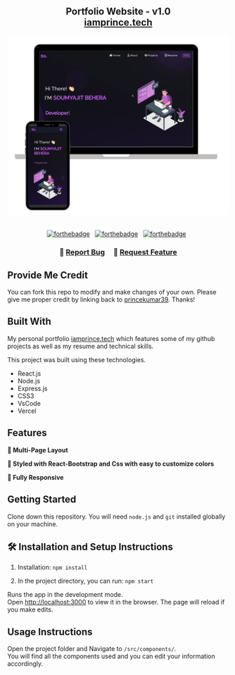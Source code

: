<h2 align="center">
  Portfolio Website - v1.0<br/>
  <a href="https://soumyajit.vercel.app/" target="_blank">iamprince.tech</a>
</h2>
<div align="center">
  <img alt="Demo" src="./Images/readme-img1.png" />
</div>

<br/>

<center>

[![forthebadge](https://forthebadge.com/images/badges/built-with-love.svg)](https://forthebadge.com) &nbsp;
[![forthebadge](https://forthebadge.com/images/badges/made-with-javascript.svg)](https://forthebadge.com) &nbsp;
[![forthebadge](https://forthebadge.com/images/badges/open-source.svg)](https://forthebadge.com) &nbsp;

</center>

<h3 align="center">
    🔹
    <a href="https://github.com/princekumar39/My_Portfolio/issues">Report Bug</a> &nbsp; &nbsp;
    🔹
    <a href="https://github.com/princekumar39/My_Portfolio/issues">Request Feature</a>
</h3>

## Provide Me Credit

You can fork this repo to modify and make changes of your own. Please give me proper credit by linking back to [princekumar39](https://github.com/princekumar39/My_Portfolio). Thanks!

## Built With

My personal portfolio <a href="https://soumyajit.vercel.app/" target="_blank">iamprince.tech</a> which features some of my github projects as well as my resume and technical skills.<br/>

This project was built using these technologies.

- React.js
- Node.js
- Express.js
- CSS3
- VsCode
- Vercel

## Features

**📖 Multi-Page Layout**

**🎨 Styled with React-Bootstrap and Css with easy to customize colors**

**📱 Fully Responsive**

## Getting Started

Clone down this repository. You will need `node.js` and `git` installed globally on your machine.

## 🛠 Installation and Setup Instructions

1. Installation: `npm install`

2. In the project directory, you can run: `npm start`

Runs the app in the development mode.\
Open [http://localhost:3000](http://localhost:3000) to view it in the browser.
The page will reload if you make edits.

## Usage Instructions

Open the project folder and Navigate to `/src/components/`. <br/>
You will find all the components used and you can edit your information accordingly.


